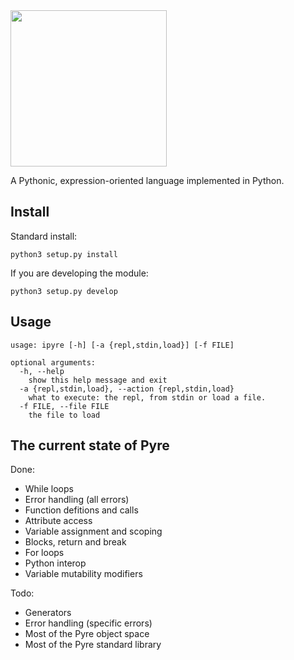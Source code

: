 <img src='http://i.imgur.com/B1YaxTm.png' width=250/>

A Pythonic, expression-oriented language implemented in Python.

## Install

Standard install:

```
python3 setup.py install
```

If you are developing the module:

```
python3 setup.py develop
```

## Usage

```
usage: ipyre [-h] [-a {repl,stdin,load}] [-f FILE]

optional arguments:
  -h, --help                                        
  	show this help message and exit
  -a {repl,stdin,load}, --action {repl,stdin,load}  
  	what to execute: the repl, from stdin or load a file.
  -f FILE, --file FILE
  	the file to load
```

## The current state of Pyre

Done:

* While loops
* Error handling (all errors)
* Function defitions and calls
* Attribute access
* Variable assignment and scoping
* Blocks, return and break
* For loops
* Python interop
* Variable mutability modifiers

Todo:

* Generators
* Error handling (specific errors)
* Most of the Pyre object space
* Most of the Pyre standard library
